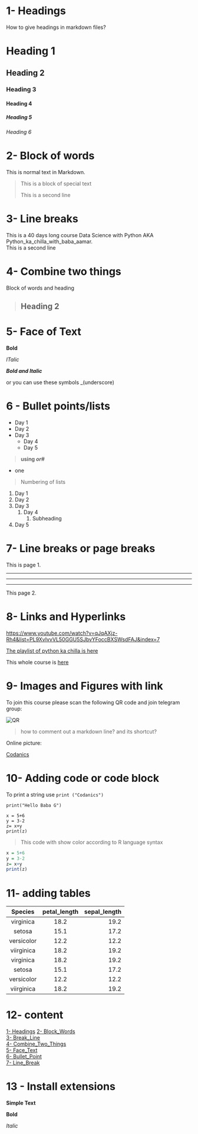# 1- Headings
How to give headings in markdown files?
# Heading 1
## Heading 2
### Heading 3
#### Heading 4
##### Heading 5
###### Heading 6

# 2- Block of words 

This is normal text in Markdown.

>This is a block of special text
>
>This is a second line

# 3- Line breaks

This is a 40 days long course Data Science with Python AKA Python_ka_chilla_with_baba_aamar.\
This is a second line

# 4- Combine two things 

Block of words and heading

> ##  Heading 2

# 5- Face of Text

**Bold**

*ITalic*

***Bold and Italic***

or you can use these symbols _(underscore)

# 6 - Bullet points/lists

- Day 1
- Day 2
- Day 3
    - Day 4
    - Day 5
  
>__using *or*#__
- one

> Numbering of lists

1. Day 1
2. Day 2
3. Day 3
   1. Day 4
      1. Subheading 
4. Day 5

# 7- Line breaks or page breaks

This is page 1.

---
___
***

This page 2.

# 8- Links and Hyperlinks

<https://www.youtube.com/watch?v=qJqAXjz-Rh4&list=PL9XvIvvVL50GGU5SJbvYFoccBXSWsdFAJ&index=7>

[The playlist of python ka chilla is here](https://www.youtube.com/watch?v=qJqAXjz-Rh4&list=PL9XvIvvVL50GGU5SJbvYFoccBXSWsdFAJ&index=7)

[Codanics Youtube Cahnnel]:https://www.youtube.com/watch?v=qJqAXjz-Rh4&list=PL9XvIvvVL50GGU5SJbvYFoccBXSWsdFAJ&index=7

This whole course is [here][Codanics Youtube Cahnnel]

# 9- Images and Figures with link

To join this course please scan the following QR code and join telegram group:


![QR](qr.png)

> how to comment out a markdown line? and its shortcut?

Online picture:

[Codanics](https://www.google.com/url?sa=i&url=https%3A%2F%2Fwww.pcmag.com%2Freviews%2Fwhatsapp&psig=AOvVaw0pMKnvIpx35CXrZ0pazM3X&ust=1669882104775000&source=images&cd=vfe&ved=0CA0QjRxqFwoTCPiGmt-51fsCFQAAAAAdAAAAABAD)

# 10- Adding code or code block

To print a string use `print ("Codanics")`

```
print("Hello Baba G")
```

```
x = 5+6
y = 3-2
z= x+y
print(z)
```
> This code with show color according to R language syntax

```r
x = 5+6
y = 3-2
z= x+y
print(z)
```

# 11- adding tables

| Species | petal_length | sepal_length|
| :--------: | :------------: | -----------: |
|virginica| 18.2 | 19.2 |
| setosa | 15.1 | 17.2 |
| versicolor | 12.2 | 12.2 |
|viirginica | 18.2 | 19.2 |
|virginica| 18.2 | 19.2 |
| setosa | 15.1 | 17.2 |
| versicolor | 12.2 | 12.2 |
|viirginica | 18.2 | 19.2 |

# 12- content

[1- Headings](#1--headings)
[2- Block_Words](#2--block-of-words)\
[3- Break_Line](#3--line-breaks)\
[4- Combine_Two_Things](#4--combine-two-things)\
[5- Face_Text](#5--face-of-text)\
[6- Bullet_Point](#6---bullet-pointslists)\
[7- Line_Break](#7--line-breaks-or-page-breaks)


# 13 - Install extensions   

**Simple Text**

**Bold**

_Italic_

